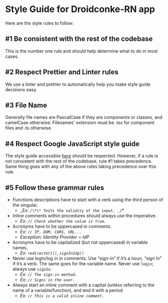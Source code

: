 # Style Guide for Droidconke-RN app

Here are the style rules to follow:

## #1 Be consistent with the rest of the codebase

This is the number one rule and should help determine what to do in most cases.

## #2 Respect Prettier and Linter rules

We use a linter and prettier to automatically help you make style guide decisions easy.

## #3 File Name

Generally file names are PascalCase if they are components or classes, and camelCase otherwise. Filenames' extension must be .tsx for component files and .ts otherwise.

## #4 Respect Google JavaScript style guide

The style guide accessible
[here](https://google.github.io/styleguide/jsguide.html) should be
respected. However, if a rule is not consistent with the rest of the codebase,
rule #1 takes precedence. Same thing goes with any of the above rules taking precedence over this rule.

## #5 Follow these grammar rules

- Functions descriptions have to start with a verb using the third person of the
  singular.
  - _Ex: `/\*\* Tests the validity of the input. _/`\*
- Inline comments within procedures should always use the imperative.
  - _Ex: `// Check whether the value is true.`_
- Acronyms have to be uppercased in comments.
  - _Ex: `// IP, DOM, CORS, URL...`_
  - _Exception: Identity Provider = IdP_
- Acronyms have to be capitalized (but not uppercased) in variable names.
  - _Ex: `redirectUrl()`, `signInIdp()`_
- Never use login/log in in comments. Use “sign-in” if it’s a noun, “sign in” if
  it’s a verb. The same goes for the variable name. Never use `login`; always use
  `signIn`.
  - _Ex: `// The sign-in method.`_
  - _Ex: `// Signs in the user.`_
- Always start an inline comment with a capital (unless referring to the name of
  a variable/function), and end it with a period.
  - _Ex: `// This is a valid inline comment.`_